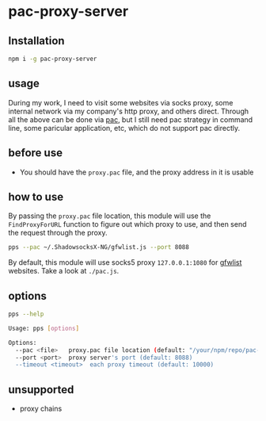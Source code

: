 # pac-proxy-server

## Installation

```bash
npm i -g pac-proxy-server
```

## usage

During my work, I need to visit some websites via socks proxy, some internal network via my company's http proxy, and others direct. Through all the above can be done via [pac](https://en.wikipedia.org/wiki/Proxy_auto-config), but I still need pac strategy in command line, some paricular application, etc, which do not support pac directly.

## before use

* You should have the `proxy.pac` file, and the proxy address in it is usable

## how to use

By passing the `proxy.pac` file location, this module will use the `FindProxyForURL` function to figure out which proxy to use, and then send the request through the proxy.

```bash
pps --pac ~/.ShadowsocksX-NG/gfwlist.js --port 8088
```

By default, this module will use socks5 proxy `127.0.0.1:1080` for [gfwlist](https://github.com/gfwlist/gfwlist) websites. Take a look at `./pac.js`.

## options

```bash
pps --help

Usage: pps [options]

Options:
  --pac <file>   proxy.pac file location (default: "/your/npm/repo/pac-proxy-server/pac.js")
  --port <port>  proxy server's port (default: 8088)
  --timeout <timeout>  each proxy timeout (default: 10000)
```

## unsupported

* proxy chains
